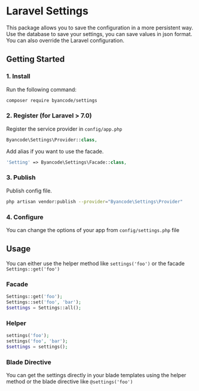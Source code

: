 # Laravel Settings

This package allows you to save the configuration in a more persistent way. Use the database to save your settings, you can save values in json format. You can also override the Laravel configuration.

## Getting Started

### 1. Install

Run the following command:

```bash
composer require byancode/settings
```

### 2. Register (for Laravel > 7.0)

Register the service provider in `config/app.php`

```php
Byancode\Settings\Provider::class,
```

Add alias if you want to use the facade.

```php
'Setting' => Byancode\Settings\Facade::class,
```

### 3. Publish

Publish config file.

```bash
php artisan vendor:publish --provider="Byancode\Settings\Provider"
```


### 4. Configure

You can change the options of your app from `config/settings.php` file

## Usage

You can either use the helper method like `settings('foo')` or the facade `Settings::get('foo')`

### Facade

```php
Settings::get('foo');
Settings::set('foo', 'bar');
$settings = Settings::all();
```

### Helper

```php
settings('foo');
settings('foo', 'bar');
$settings = settings();
```

### Blade Directive

You can get the settings directly in your blade templates using the helper method or the blade directive like `@settings('foo')`
